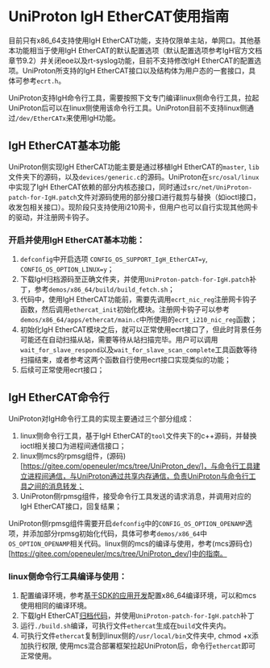 # UniProton IgH EtherCAT使用指南

目前只有x86_64支持使用IgH EtherCAT功能，支持仅限单主站，单网口。其他基本功能相当于使用IgH EtherCAT的默认配置选项（默认配置选项参考IgH官方文档章节9.2）并关闭eoe以及rt-syslog功能，目前不支持修改IgH EtherCAT的配置选项。UniProton所支持的IgH EtherCAT接口以及结构体为用户态的一套接口，具体可参考`ecrt.h`。

UniProton支持IgH命令行工具，需要按照下文专门编译linux侧命令行工具，拉起UniProton后可以在linux侧使用该命令行工具。UniProton目前不支持linux侧通过`/dev/EtherCATx`来使用IgH功能。



## IgH EtherCAT基本功能

UniProton侧实现IgH EtherCAT功能主要是通过移植IgH EtherCAT的`master`, `lib`文件夹下的源码，以及`devices/generic.c`的源码。UniProton在`src/osal/linux`中实现了IgH EtherCAT依赖的部分内核态接口，同时通过`src/net/UniProton-patch-for-IgH.patch`文件对源码使用的部分接口进行裁剪与替换（如ioctl接口，收发包相关接口）。现阶段只支持使用i210网卡，但用户也可以自行实现其他网卡的驱动，并注册网卡钩子。

### 开启并使用IgH EtherCAT基本功能：

1. `defconfig`中开启选项 `CONFIG_OS_SUPPORT_IgH_EtherCAT=y`, `CONFIG_OS_OPTION_LINUX=y`；
2. 下载IgH归档源码至正确文件夹，并使用`UniProton-patch-for-IgH.patch`补丁，参考`demos/x86_64/build/build_fetch.sh`；
3. 代码中，使用IgH EtherCAT功能前，需要先调用`ecrt_nic_reg`注册网卡钩子函数，然后调用`ethercat_init`初始化模块。注册网卡钩子可以参考`demos/x86_64/apps/ethercat/main.c`中所使用的`ecrt_i210_nic_reg`函数；
4. 初始化IgH EtherCAT模块之后，就可以正常使用ecrt接口了，但此时背景任务可能还在自动扫描从站，需要等待从站扫描完毕。用户可以调用`wait_for_slave_respond`以及`wait_for_slave_scan_complete`工具函数等待扫描结束，或者参考这两个函数自行使用ecrt接口实现类似的功能；
5. 后续可正常使用ecrt接口；



## IgH EtherCAT命令行

UniProton对IgH命令行工具的实现主要通过三个部分组成：

1. linux侧命令行工具，基于IgH EtherCAT的`tool`文件夹下的c++源码，并替换ioctl相关接口为进程间通信接口；
2. linux侧mcs的rpmsg组件，(源码)[https://gitee.com/openeuler/mcs/tree/UniProton_dev/]，与命令行工具建立进程间通信，与UniProton通过共享内存通信，负责UniProton与命令行工具之间的消息转发；
3. UniProton侧rpmsg组件，接受命令行工具发送的请求消息，并调用对应的IgH EtherCAT接口，回复结果；

UniProton侧rpmsg组件需要开启`defconfig`中的`CONFIG_OS_OPTION_OPENAMP`选项，并添加部分rpmsg初始化代码，具体可参考`demos/x86_64`中`OS_OPTION_OPENAMP`相关代码。linux侧的mcs的编译与使用，参考(mcs源码仓)[https://gitee.com/openeuler/mcs/tree/UniProton_dev/]中的指南。

### linux侧命令行工具编译与使用：
1. 配置编译环境，参考[基于SDK的应用开发](https://openeuler.gitee.io/yocto-meta-openeuler/master/getting_started/index.html#sdk)配置x86_64编译环境，可以和mcs使用相同的编译环境。
2. 下载IgH EtherCAT[归档代码](https://gitee.com/openeuler/oee_archive/tree/master/igh-ethercat)，并使用`UniProton-patch-for-IgH.patch`补丁
3. 运行`./build.sh`编译，可执行文件`ethercat`生成在`build`文件夹内。
4. 可执行文件`ethercat`复制到linux侧的`/usr/local/bin`文件夹中, chmod +x添加执行权限, 使用mcs混合部署框架拉起UniProton后，命令行`ethercat`即可正常使用。
